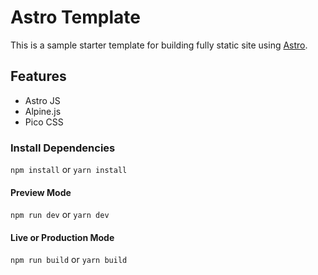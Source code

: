 # Astro Template
This is a sample starter template for building fully static site using [Astro](https://astro.build).

## Features

- Astro JS
- Alpine.js
- Pico CSS

### Install Dependencies
`npm install` or `yarn install`

#### Preview Mode
`npm run dev` or `yarn dev`

#### Live or Production Mode
`npm run build` or `yarn build`
